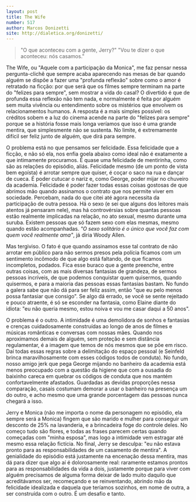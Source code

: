 ```yaml
---
layout: post
title: The Wife
number: 517
author: Marcos Donizetti
site: http://dialetica.org/donizetti/
---
```


> "O que aconteceu com a gente, Jerry?" "Vou te dizer o que aconteceu: nós casamos."

The Wife, ou "Aquele com a participação da Monica", me faz pensar nessa pergunta-clichê que sempre acaba aparecendo nas mesas de bar quando alguém se dispõe a fazer uma "profunda reflexão" sobre como o amor é retratado na ficção: por que será que os filmes sempre terminam na parte do "felizes para sempre", sem mostrar a vida do casal? O divertido é que de profunda essa reflexão não tem nada, e normalmente é feita por alguém sem muita vivência ou entendimento sobre os mistérios que envolvem os relacionamentos humanos. A resposta é a mais simples possível: os créditos sobem e a luz do cinema acende na parte do "felizes para sempre" porque se a história fosse mais longa veríamos que isso é uma grande mentira, que simplesmente não se sustenta. No limite, é extremamente difícil ser feliz junto de alguém, que dirá para sempre.

O problema está no que pensamos ser felicidade. Essa felicidade que a ficção, e não só ela, nos enfia goela abaixo como ideal não é exatamente a que intimamente procuramos. É quase uma felicidade de mentirinha, como são as relações do episódio, aliás. Felicidade mesmo (de um ponto de vista bem egoísta) é arrotar sempre que quiser, é coçar o saco na rua e dançar de cueca. É poder cutucar o nariz e, como George, poder mijar no chuveiro da academia. Felicidade é poder fazer todas essas coisas gostosas de que abrimos mão quando assinamos o contrato que nos permite viver em sociedade. Percebam, nada do que citei até agora necessita da participação de outra pessoa. Há o sexo (e sei que alguns dos leitores mais atentos já pensaram nele), mas há controvérsias sobre quantas pessoas estão realmente implicadas na relação, no ato sexual, mesmo durante uma suruba. Existem pessoas que só fazem sexo com elas mesmas, mesmo quando estão acompanhadas. *"O sexo solitário é o único que você faz com quem você realmente ama"*, já diria Woody Allen.

Mas tergiviso. O fato é que quando assinamos esse tal contrato de não arrotar em público para não sermos presos pela polícia ficamos com um sentimento incômodo de que algo está faltando, de que ficamos incompletos, podados. Fica esse buraco que a gente preenche, entre outras coisas, com as mais diversas fantasias de grandeza, de sermos pessoas incríveis, de que podemos conquistar quem quisermos, quando quisermos, e para a maioria das pessoas essas fantasias bastam. No fundo a galera sabe que não dá para ser feliz assim, então "que eu pelo menos possa fantasiar que consigo". Se algo dá errado, se você se sente rejeitado e pouco atraente, é só se esconder na fantasia, como Elaine diante do idiota: "eu não queria mesmo, estou noiva e vou me casar daqui a 50 anos".

O problema é o outro. A intimidade é uma demolidora de sonhos e fantasias e crenças cuidadosamente construídas ao longo de anos de filmes e músicas românticas e conversas com nossas mães. Quando nos aproximamos demais de alguém, sem proteção e sem distância regulamentar, é a imagem que temos de nós mesmos que se põe em risco. Daí todas essas regras sobre a delimitação do espaço pessoal (e Seinfeld brinca maravilhosamente com esses códigos todos de conduta). No fundo, nosso amigo jerk que pega George mijando no banheiro da academia está menos preocupado com a questão da higiene que com a ousadia do baixinho careca em quebrar os códigos de conduta que nos mantém confortavelmente afastados. Guardadas as devidas proporções nessa comparação, casais costumam demorar a usar o banheiro na presença um do outro, e acho mesmo que uma grande porcentagem das pessoas nunca chegará a isso.

Jerry e Monica (não me importa o nome da personagem no episódio, ela sempre será a Monica) fingem que são marido e mulher para conseguir um desconto de 25% na lavanderia, e a brincadeira foge do controle deles. No começo tudo são flores, e todas as frases parecem certas quando começadas com "minha esposa", mas logo a intimidade vem estragar até mesmo essa relação fictícia. No final, Jerry se desculpa: "eu não estava pronto para as responsabilidades de um casamento de mentira". A genialidade do episódio está justamente na encenação dessa mentira, mas dá para dizer que algo aí é dolorosamente real: raramente estamos prontos para as responsabilidades da vida a dois, justamente porque para viver com alguém precisamos de alguma forma deixar de lado muito daquilo que acreditávamos ser, recomeçando e se reinventando, abrindo mão da felicidade idealizada e daquela que teríamos sozinhos, em nome de outra, a ser construída com o outro. É um desafio e tanto.